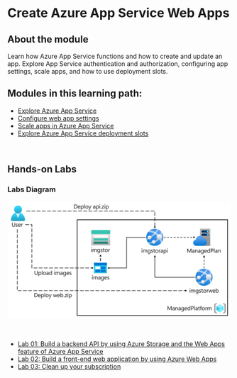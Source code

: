 # Create Azure App Service Web Apps

## About the module

Learn how Azure App Service functions and how to create and update an app. Explore App Service authentication and authorization, configuring app settings, scale apps, and how to use deployment slots.

## Modules in this learning path:

* [Explore Azure App Service](https://github.com/airan-tw/azure_training/blob/main/M1/Create%20Azure%20App%20Service%20Web%20Apps/Azure_app_service.md)
* [Configure web app settings](https://github.com/airan-tw/azure_training/blob/main/M1/Create%20Azure%20App%20Service%20Web%20Apps/Config_app_service.md)
* [Scale apps in Azure App Service](https://github.com/airan-tw/azure_training/blob/main/M1/Create%20Azure%20App%20Service%20Web%20Apps/Scaling_app_service.md)
* [Explore Azure App Service deployment slots](https://github.com/airan-tw/azure_training/blob/main/M1/Create%20Azure%20App%20Service%20Web%20Apps/Azure_app_service_deploy.md)

<br>

## Hands-on Labs 

### Labs Diagram

![alt text](images/Lab01-Diagram.png)

<br>

* [Lab 01: Build a backend API by using Azure Storage and the Web Apps feature of Azure App Service](https://github.com/airan-tw/azure_training/blob/main/M1/Create%20Azure%20App%20Service%20Web%20Apps/lab01.md)
* [Lab 02: Build a front-end web application by using Azure Web Apps](https://github.com/airan-tw/azure_training/blob/main/M1/Create%20Azure%20App%20Service%20Web%20Apps/lab02.md)
* [Lab 03: Clean up your subscription](https://github.com/airan-tw/azure_training/blob/main/M1/Create%20Azure%20App%20Service%20Web%20Apps/lab03.md)
